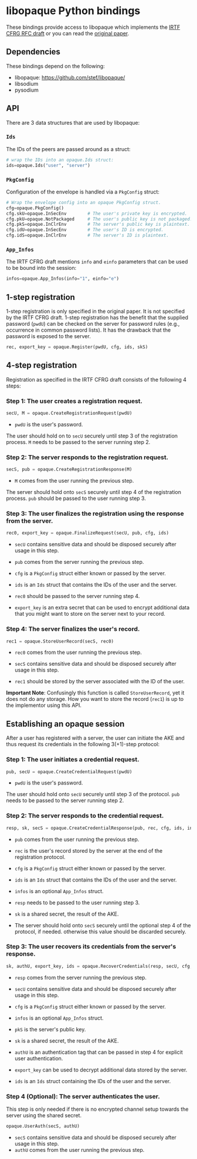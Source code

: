 # libopaque Python bindings

These bindings provide access to libopaque which implements the
[IRTF CFRG RFC draft](https://github.com/cfrg/draft-irtf-cfrg-opaque)
or you can read the [original paper](https://eprint.iacr.org/2018/163).

## Dependencies

These bindings depend on the following:
 - libopaque: https://github.com/stef/libopaque/
 - libsodium
 - pysodium

## API

There are 3 data structures that are used by libopaque:

### `Ids`
The IDs of the peers are passed around as a struct:
```python
# wrap the IDs into an opaque.Ids struct:
ids=opaque.Ids("user", "server")
```

### `PkgConfig`
Configuration of the envelope is handled via a `PkgConfig` struct:
```python
# Wrap the envelope config into an opaque PkgConfig struct.
cfg=opaque.PkgConfig()
cfg.skU=opaque.InSecEnv        # The user's private key is encrypted.
cfg.pkU=opaque.NotPackaged     # The user's public key is not packaged.
cfg.pkS=opaque.InClrEnv        # The server's public key is plaintext.
cfg.idU=opaque.InSecEnv        # The user's ID is encrypted.
cfg.idS=opaque.InClrEnv        # The server's ID is plaintext.
```

### `App_Infos`
The IRTF CFRG draft mentions `info` and `einfo` parameters that can
be used to be bound into the session:
```python
infos=opaque.App_Infos(info="1", einfo="e")
```

## 1-step registration

1-step registration is only specified in the original paper. It is not specified by the IRTF
CFRG draft. 1-step registration has the benefit that the supplied password (`pwdU`) can be checked
on the server for password rules (e.g., occurrence in common password
lists). It has the drawback that the password is exposed to the server.

```python
rec, export_key = opaque.Register(pwdU, cfg, ids, skS)
```

## 4-step registration

Registration as specified in the IRTF CFRG draft consists of the
following 4 steps:

### Step 1: The user creates a registration request.

```python
secU, M = opaque.CreateRegistrationRequest(pwdU)
```

- `pwdU` is the user's password.

The user should hold on to `secU` securely until step 3 of the registration process.
`M` needs to be passed to the server running step 2.

### Step 2: The server responds to the registration request.

```python
secS, pub = opaque.CreateRegistrationResponse(M)
```

 - `M` comes from the user running the previous step.

The server should hold onto `secS` securely until step 4 of the registration process.
`pub` should be passed to the user running step 3.

### Step 3: The user finalizes the registration using the response from the server.

```python
rec0, export_key = opaque.FinalizeRequest(secU, pub, cfg, ids)
```

 - `secU` contains sensitive data and should be disposed securely after usage in this step.
 - `pub` comes from the server running the previous step.
 - `cfg` is a `PkgConfig` struct either known or passed by the server.
 - `ids` is an `Ids` struct that contains the IDs of the user and the server.

 - `rec0` should be passed to the server running step 4.
 - `export_key` is an extra secret that can be used to encrypt
   additional data that you might want to store on the server next to
   your record.

### Step 4: The server finalizes the user's record.

```python
rec1 = opaque.StoreUserRecord(secS, rec0)
```

 - `rec0` comes from the user running the previous step.
 - `secS` contains sensitive data and should be disposed securely after usage in this step.

 - `rec1` should be stored by the server associated with the ID of the user.

**Important Note**: Confusingly this function is called `StoreUserRecord`, yet it
does not do any storage. How you want to store the record (`rec1`) is up
to the implementor using this API.

## Establishing an opaque session

After a user has registered with a server, the user can initiate the
AKE and thus request its credentials in the following 3(+1)-step protocol:

### Step 1: The user initiates a credential request.

```python
pub, secU = opaque.CreateCredentialRequest(pwdU)
```

 - `pwdU` is the user's password.

The user should hold onto `secU` securely until step 3 of the protocol.
`pub` needs to be passed to the server running step 2.

### Step 2: The server responds to the credential request.

```python
resp, sk, secS = opaque.CreateCredentialResponse(pub, rec, cfg, ids, infos)
```

 - `pub` comes from the user running the previous step.
 - `rec` is the user's record stored by the server at the end of the registration protocol.
 - `cfg` is a `PkgConfig` struct either known or passed by the server.
 - `ids` is an `Ids` struct that contains the IDs of the user and the server.
 - `infos` is an optional `App_Infos` struct.

 - `resp` needs to be passed to the user running step 3.
 - `sk` is a shared secret, the result of the AKE.
 - The server should hold onto `secS` securely until the optional step
   4 of the protocol, if needed. otherwise this value should be
   discarded securely.

### Step 3: The user recovers its credentials from the server's response.

```python
sk, authU, export_key, ids = opaque.RecoverCredentials(resp, secU, cfg, infos, pkS)
```

 - `resp` comes from the server running the previous step.
 - `secU` contains sensitive data and should be disposed securely after usage in this step.
 - `cfg` is a `PkgConfig` struct either known or passed by the server.
 - `infos` is an optional `App_Infos` struct.
 - `pkS` is the server's public key.

 - `sk` is a shared secret, the result of the AKE.
 - `authU` is an authentication tag that can be passed in step 4 for explicit user authentication.
 - `export_key` can be used to decrypt additional data stored by the server.
 - `ids` is an `Ids` struct containing the IDs of the user and the server.

### Step 4 (Optional): The server authenticates the user.

This step is only needed if there is no encrypted channel setup
towards the server using the shared secret.

```python
opaque.UserAuth(secS, authU)
```

 - `secS` contains sensitive data and should be disposed securely after usage in this step.
 - `authU` comes from the user running the previous step.
